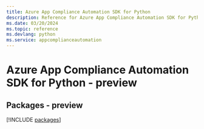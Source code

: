 ```yaml
---
title: Azure App Compliance Automation SDK for Python
description: Reference for Azure App Compliance Automation SDK for Python
ms.date: 03/20/2024
ms.topic: reference
ms.devlang: python
ms.service: appcomplianceautomation
---
```

# Azure App Compliance Automation SDK for Python - preview
## Packages - preview
[!INCLUDE [packages](app-compliance-automation-index.md)]